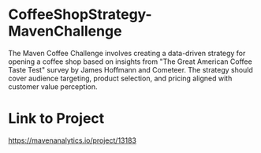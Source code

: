 # CoffeeShopStrategy-MavenChallenge
 The Maven Coffee Challenge involves creating a data-driven strategy for opening a coffee shop based on insights from "The Great American Coffee Taste Test" survey by James Hoffmann and Cometeer. The strategy should cover audience targeting, product selection, and pricing aligned with customer value perception.
# Link to Project
https://mavenanalytics.io/project/13183

